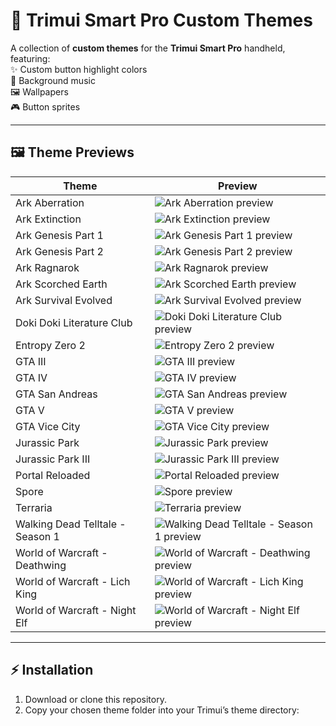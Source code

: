 # 🎨 Trimui Smart Pro Custom Themes  

A collection of **custom themes** for the **Trimui Smart Pro** handheld, featuring:  
✨ Custom button highlight colors  
🎵 Background music  
🖼️ Wallpapers  
🎮 Button sprites  

---

## 🖼️ Theme Previews  

| Theme | Preview |
|---|---|
| Ark Aberration | ![Ark Aberration preview](https://raw.githubusercontent.com/StefanAngelovski/Crossmix-Themes/main/Ark%20Aberration/preview.png?v=2) |
| Ark Extinction | ![Ark Extinction preview](https://raw.githubusercontent.com/StefanAngelovski/Crossmix-Themes/main/Ark%20Extinction/preview.png?v=2) |
| Ark Genesis Part 1 | ![Ark Genesis Part 1 preview](https://raw.githubusercontent.com/StefanAngelovski/Crossmix-Themes/main/Ark%20Genesis%20Part%201/preview.png?v=2) |
| Ark Genesis Part 2 | ![Ark Genesis Part 2 preview](https://raw.githubusercontent.com/StefanAngelovski/Crossmix-Themes/main/Ark%20Genesis%20Part%202/preview.png?v=2) |
| Ark Ragnarok | ![Ark Ragnarok preview](https://raw.githubusercontent.com/StefanAngelovski/Crossmix-Themes/main/Ark%20Ragnarok/preview.png?v=2) |
| Ark Scorched Earth | ![Ark Scorched Earth preview](https://raw.githubusercontent.com/StefanAngelovski/Crossmix-Themes/main/Ark%20Scorched%20Earth/preview.png?v=2) |
| Ark Survival Evolved | ![Ark Survival Evolved preview](https://raw.githubusercontent.com/StefanAngelovski/Crossmix-Themes/main/Ark%20Survival%20Evolved/preview.png?v=2) |
| Doki Doki Literature Club | ![Doki Doki Literature Club preview](https://raw.githubusercontent.com/StefanAngelovski/Crossmix-Themes/main/Doki%20Doki%20Literature%20Club/preview.png?v=2) |
| Entropy Zero 2 | ![Entropy Zero 2 preview](https://raw.githubusercontent.com/StefanAngelovski/Crossmix-Themes/main/Entropy%20Zero%202/preview.png?v=2) |
| GTA III | ![GTA III preview](https://raw.githubusercontent.com/StefanAngelovski/Crossmix-Themes/main/GTA%20III/preview.png?v=2) |
| GTA IV | ![GTA IV preview](https://raw.githubusercontent.com/StefanAngelovski/Crossmix-Themes/main/GTA%20IV/preview.png?v=2) |
| GTA San Andreas | ![GTA San Andreas preview](https://raw.githubusercontent.com/StefanAngelovski/Crossmix-Themes/main/GTA%20San%20Andreas/preview.png?v=2) |
| GTA V | ![GTA V preview](https://raw.githubusercontent.com/StefanAngelovski/Crossmix-Themes/main/GTA%20V/preview.png?v=2) |
| GTA Vice City | ![GTA Vice City preview](https://raw.githubusercontent.com/StefanAngelovski/Crossmix-Themes/main/GTA%20Vice%20City/preview.png?v=2) |
| Jurassic Park | ![Jurassic Park preview](https://raw.githubusercontent.com/StefanAngelovski/Crossmix-Themes/main/Jurassic%20Park/preview.png?v=2) |
| Jurassic Park III | ![Jurassic Park III preview](https://raw.githubusercontent.com/StefanAngelovski/Crossmix-Themes/main/Jurassic%20Park%20III/preview.png?v=2) |
| Portal Reloaded | ![Portal Reloaded preview](https://raw.githubusercontent.com/StefanAngelovski/Crossmix-Themes/main/Portal%20Reloaded/preview.png?v=2) |
| Spore | ![Spore preview](https://raw.githubusercontent.com/StefanAngelovski/Crossmix-Themes/main/Spore/preview.png?v=2) |
| Terraria | ![Terraria preview](https://raw.githubusercontent.com/StefanAngelovski/Crossmix-Themes/main/Terraria/preview.png?v=2) |
| Walking Dead Telltale - Season 1 | ![Walking Dead Telltale - Season 1 preview](https://raw.githubusercontent.com/StefanAngelovski/Crossmix-Themes/main/Walking%20Dead%20Telltale%20S1/preview.png?v=2) |
| World of Warcraft - Deathwing | ![World of Warcraft - Deathwing preview](https://raw.githubusercontent.com/StefanAngelovski/Crossmix-Themes/main/World%20of%20Warcraft%20-%20Deathwing/preview.png?v=2) |
| World of Warcraft - Lich King | ![World of Warcraft - Lich King preview](https://raw.githubusercontent.com/StefanAngelovski/Crossmix-Themes/main/World%20of%20Warcraft%20-%20Lich%20King/preview.png?v=2) |
| World of Warcraft - Night Elf | ![World of Warcraft - Night Elf preview](https://raw.githubusercontent.com/StefanAngelovski/Crossmix-Themes/main/World%20of%20Warcraft%20-%20Night%20Elf/preview.png?v=2) |


---

## ⚡ Installation  

1. Download or clone this repository.  
2. Copy your chosen theme folder into your Trimui’s theme directory:  

